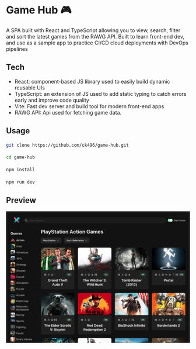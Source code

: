# Game Hub 🎮

A SPA built with React and TypeScript allowing you to view, search, filter and sort the latest games from the RAWG API. Built to learn front-end dev, and use as a sample app to practice CI/CD cloud deployments with DevOps pipelines

## Tech

- React: component-based JS library used to easily build dynamic reusable UIs
- TypeScript: an extension of JS used to add static typing to catch errors early and improve code quality
- Vite: Fast dev server and build tool for modern front-end apps
- RAWG API: Api used for fetching game data.

## Usage

```bash
git clone https://github.com/ck496/game-hub.git

cd game-hub

npm install

npm run dev

```

## Preview

<p align="center">
  <img src="./assets/Screenshot.png" alt="Game Hub Screenshot" width="600"/>
</p>
